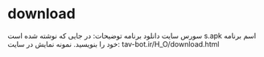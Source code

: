 # download
سورس سایت دانلود برنامه  توضیحات:  در جایی که نوشته شده است s.apk اسم برنامه خود را بنویسید.   نمونه نمایش در سایت:  tav-bot.ir/H_O/download.html
